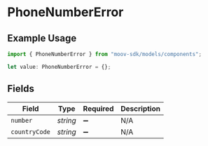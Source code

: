# PhoneNumberError

## Example Usage

```typescript
import { PhoneNumberError } from "moov-sdk/models/components";

let value: PhoneNumberError = {};
```

## Fields

| Field              | Type               | Required           | Description        |
| ------------------ | ------------------ | ------------------ | ------------------ |
| `number`           | *string*           | :heavy_minus_sign: | N/A                |
| `countryCode`      | *string*           | :heavy_minus_sign: | N/A                |